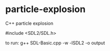 # particle-explosion

C++ particle explosion

#include <SDL2/SDL.h>

to run:
g++ SDL-Basic.cpp -w -lSDL2 -o output